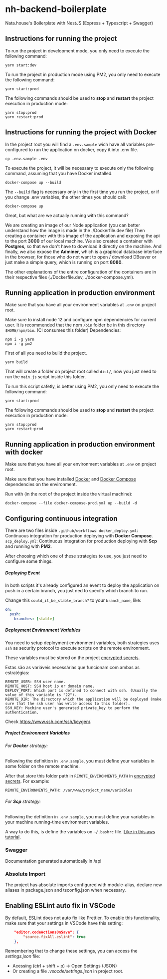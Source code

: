 # nh-backend-boilerplate

Nata.house's Boilerplate with NestJS (Express + Typescript + Swagger)

## Instructions for running the project

To run the project in development mode, you only need to execute the following command:

```
yarn start:dev
```

To run the project in production mode using PM2, you only need to execute the following command:

```
yarn start:prod
```

The following commands should be used to **stop** and **restart** the project execution in production mode:

```
yarn stop:prod
yarn restart:prod
```

## Instructions for running the project with Docker

In the project root you will find a `.env.sample` wich have all variables pre-configured to run the application on docker, copy it into .env file.

```
cp .env.sample .env
```

To execute the project, it will be necessary to execute only the following command, assuming that you have Docker installed:

```
docker-compose up --build
```

The `--build` flag is necessary only in the first time you run the project, or if you change .env variables, the other times you should call:

```
docker-compose up
```

Great, but what are we actually running with this command?

We are creating an image of our Node application (you can better understand how the image is made in the ./Dockerfile.dev file)
Then creating a container with this image of the application and exposing the api to the port **3000** of our local machine.
We also created a container with **Postgres**, so that we don't have to download it directly on the machine.
And finally, we also expose the **Adminer**, which is a graphical database interface in the browser, for those who do not want to open / download DBeaver or just make a simple query, which is running on port **8080**.

The other explanations of the entire configuration of the containers are in their respective files (./Dockerfile.dev, ./docker-compose.yml).

## Running application in production environment

Make sure that you have all your environment variables at `.env` on project root.

Make sure to install node 12 and configure npm dependencies for current user.
It is recommended that the npm `/bin` folder be in this directory `$HOME/npm/bin`. (CI consumes this folder)
Dependencies:

```
npm i -g yarn
npm i -g pm2
```

First of all you need to build the project.

```
yarn build
```

That will create a folder on project root called `dist/`, now you just need to run the `main.js` script inside this folder.

To run this script safetly, is better using PM2, you only need to execute the following command:

```
yarn start:prod
```

The following commands should be used to **stop** and **restart** the project execution in production mode:

```
yarn stop:prod
yarn restart:prod
```

## Running application in production environment with docker

Make sure that you have all your environment variables at `.env` on project root.

Make sure that you have installed [Docker](https://www.docker.com/get-started) and [Docker Compose](https://docs.docker.com/compose/install/) dependencies on the environment.

Run with (in the root of the project inside the virtual machine):

```
docker-compose --file docker-compose-prod.yml up --build -d
```

## Configuring continuous integration

There are two files inside `.github/workflows`:
`docker_deploy.yml`: Continuous integration for production deploying with **Docker Compose**.
`scp_deploy.yml`: Continuous integration for production deploying with **Scp** and running with **PM2**.

After choosing which one of these strategies to use, you just need to configure some things.

##### Deploying Event

In both scripts it's already configured an event to deploy the application on push in a certain branch, you just ned to specify which branch to run.

Change this `could_it_be_stable_branch?` to your `branch_name`, like:

```yml
on:
  push:
    branches: [stable]
```

##### Deployment Environment Variables

You need to setup deployment environment variables, both strategies uses `ssh` as security protocol to execute scripts on the remote environment.

These variables must be stored on the project [encrypted secrets](https://docs.github.com/pt/free-pro-team@latest/actions/reference/encrypted-secrets).

Estas são as variáveis ​​necessárias que funcionam com ambas as estratégias:

```
REMOTE_USER: SSH user name.
REMOTE_HOST: SSH host ip or domain name.
DEPLOY_PORT: Which port is defined to connect with ssh. (Usually the value of this variable is "22").
REMOTE_DIR: The directory which the application will be deployed (make sure that the ssh user has write access to this folder).
SSH_KEY: Machine user's generated private_key to perform the authentication.
```

Check https://www.ssh.com/ssh/keygen/.

##### Project Environment Variables

###### For **Docker** strategy:

Following the definition in `.env.sample`, you must define your variables in some folder on the remote machine.

After that store this folder path in `REMOTE_ENVIRONMENTS_PATH` in [encrypted secrets](https://docs.github.com/pt/free-pro-team@latest/actions/reference/encrypted-secrets). For example:

```
REMOTE_ENVIRONMENTS_PATH: /var/www/project_name/variables
```

###### For **Scp** strategy:

Following the definition in `.env.sample`, you must define your variables in your machine running-time environment variables.

A way to do this, is define the variables on `~/.bashrc` file. [Like in this aws tutorial](https://docs.aws.amazon.com/cloud9/latest/user-guide/env-vars.html).

### Swagger

Documentation generated automatically in /api

### Absolute Import

The project has absolute imports configured with module-alias, declare new aliases in package.json and tsconfig.json when necessary.

## Enabling ESLint auto fix in VSCode

By default, ESLint does not auto fix like Prettier. To enable this functionality, make sure that your settings in VSCode have this setting:

```json
    "editor.codeActionsOnSave": {
        "source.fixAll.eslint": true
    },
```

Remembering that to change these settings, you can access the _settings.json_ file:

- Acessing (ctrl + shift + p) -> Open Settings (JSON)
- Or creating a file _.vsocde/settings.json_ in project root.
